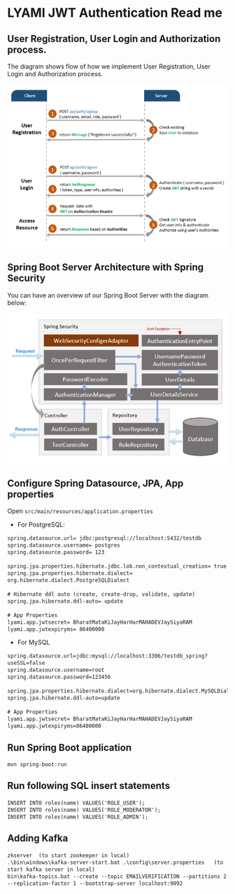 # LYAMI JWT Authentication Read me

## User Registration, User Login and Authorization process.
The diagram shows flow of how we implement User Registration, User Login and Authorization process.

![spring-boot-jwt-authentication-spring-security-flow](spring-boot-jwt-authentication-spring-security-flow.png)

## Spring Boot Server Architecture with Spring Security
You can have an overview of our Spring Boot Server with the diagram below:

![spring-boot-jwt-authentication-spring-security-architecture](spring-boot-jwt-authentication-spring-security-architecture.png)

## Configure Spring Datasource, JPA, App properties
Open `src/main/resources/application.properties`
- For PostgreSQL:
```
spring.datasource.url= jdbc:postgresql://localhost:5432/testdb
spring.datasource.username= postgres
spring.datasource.password= 123

spring.jpa.properties.hibernate.jdbc.lob.non_contextual_creation= true
spring.jpa.properties.hibernate.dialect= org.hibernate.dialect.PostgreSQLDialect

# Hibernate ddl auto (create, create-drop, validate, update)
spring.jpa.hibernate.ddl-auto= update

# App Properties
lyami.app.jwtsecret= BharatMataKiJayHarHarMAHADEVJaySiyaRAM
lyami.app.jwtexpiryms= 86400000
```
- For MySQL
```
spring.datasource.url=jdbc:mysql://localhost:3306/testdb_spring?useSSL=false
spring.datasource.username=root
spring.datasource.password=123456

spring.jpa.properties.hibernate.dialect=org.hibernate.dialect.MySQLDialect
spring.jpa.hibernate.ddl-auto=update

# App Properties
lyami.app.jwtsecret= BharatMataKiJayHarHarMAHADEVJaySiyaRAM
lyami.app.jwtexpiryms=86400000
```
## Run Spring Boot application
```
mvn spring-boot:run
```

## Run following SQL insert statements
```
INSERT INTO roles(name) VALUES('ROLE_USER');
INSERT INTO roles(name) VALUES('ROLE_MODERATOR');
INSERT INTO roles(name) VALUES('ROLE_ADMIN');
```
## Adding Kafka 
```
zkserver  (to start zookeeper in local)
.\bin\windows\kafka-server-start.bat .\config\server.properties   (to start kafka server in local)
bin\kafka-topics.bat --create --topic EMAILVERIFICATION --partitions 2 --replication-factor 1 --bootstrap-server localhost:9092
```
